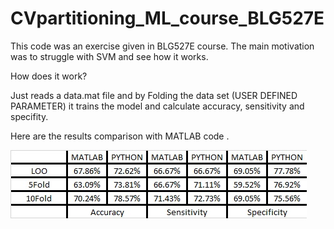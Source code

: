 # CVpartitioning_ML_course_BLG527E
This code was an exercise given in BLG527E course.  The main motivation was to struggle with SVM and see how it works.

How does it work?

Just reads a data.mat file and by Folding the data set (USER DEFINED PARAMETER) it trains the model and calculate accuracy, sensitivity and specifity.


Here are the results comparison with MATLAB code .


![](Results.jpg)
